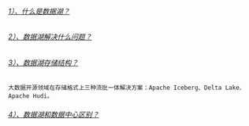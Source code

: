 
###### [1）、什么是数据湖？]()


###### [2）、数据湖解决什么问题？]()


###### [3）、数据湖存储结构？]()
    大数据开源领域在存储格式上三种流批一体解决方案：Apache Iceberg、Delta Lake、Apache Hudi。

###### [4）、数据湖和数据中心区别？]()




